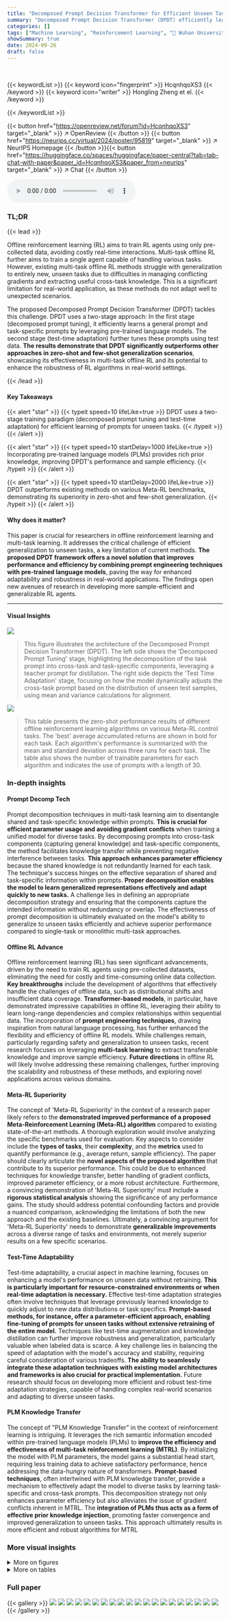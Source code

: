 ```yaml
---
title: "Decomposed Prompt Decision Transformer for Efficient Unseen Task Generalization"
summary: "Decomposed Prompt Decision Transformer (DPDT) efficiently learns prompts for unseen tasks using a two-stage paradigm, achieving superior performance in multi-task offline reinforcement learning."
categories: []
tags: ["Machine Learning", "Reinforcement Learning", "🏢 Wuhan University",]
showSummary: true
date: 2024-09-26
draft: false
---
```


<br>

{{< keywordList >}}
{{< keyword icon="fingerprint" >}} HcqnhqoXS3 {{< /keyword >}}
{{< keyword icon="writer" >}} Hongling Zheng et el. {{< /keyword >}}
 
{{< /keywordList >}}

{{< button href="https://openreview.net/forum?id=HcqnhqoXS3" target="_blank" >}}
↗ OpenReview
{{< /button >}}
{{< button href="https://neurips.cc/virtual/2024/poster/95819" target="_blank" >}}
↗ NeurIPS Homepage
{{< /button >}}{{< button href="https://huggingface.co/spaces/huggingface/paper-central?tab=tab-chat-with-paper&paper_id=HcqnhqoXS3&paper_from=neurips" target="_blank" >}}
↗ Chat
{{< /button >}}



<audio controls>
    <source src="https://ai-paper-reviewer.com/HcqnhqoXS3/podcast.wav" type="audio/wav">
    Your browser does not support the audio element.
</audio>


### TL;DR


{{< lead >}}

Offline reinforcement learning (RL) aims to train RL agents using only pre-collected data, avoiding costly real-time interactions.  Multi-task offline RL further aims to train a single agent capable of handling various tasks. However, existing multi-task offline RL methods struggle with generalization to entirely new, unseen tasks due to difficulties in managing conflicting gradients and extracting useful cross-task knowledge.  This is a significant limitation for real-world application, as these methods do not adapt well to unexpected scenarios. 

The proposed Decomposed Prompt Decision Transformer (DPDT) tackles this challenge. DPDT uses a two-stage approach: In the first stage (decomposed prompt tuning), it efficiently learns a general prompt and task-specific prompts by leveraging pre-trained language models. The second stage (test-time adaptation) further tunes these prompts using test data. **The results demonstrate that DPDT significantly outperforms other approaches in zero-shot and few-shot generalization scenarios**, showcasing its effectiveness in multi-task offline RL and its potential to enhance the robustness of RL algorithms in real-world settings.

{{< /lead >}}


#### Key Takeaways

{{< alert "star" >}}
{{< typeit speed=10 lifeLike=true >}} DPDT uses a two-stage training paradigm (decomposed prompt tuning and test-time adaptation) for efficient learning of prompts for unseen tasks. {{< /typeit >}}
{{< /alert >}}

{{< alert "star" >}}
{{< typeit speed=10 startDelay=1000 lifeLike=true >}} Incorporating pre-trained language models (PLMs) provides rich prior knowledge, improving DPDT's performance and sample efficiency. {{< /typeit >}}
{{< /alert >}}

{{< alert "star" >}}
{{< typeit speed=10 startDelay=2000 lifeLike=true >}} DPDT outperforms existing methods on various Meta-RL benchmarks, demonstrating its superiority in zero-shot and few-shot generalization. {{< /typeit >}}
{{< /alert >}}

#### Why does it matter?
This paper is crucial for researchers in offline reinforcement learning and multi-task learning.  It addresses the critical challenge of efficient generalization to unseen tasks, a key limitation of current methods.  **The proposed DPDT framework offers a novel solution that improves performance and efficiency by combining prompt engineering techniques with pre-trained language models**, paving the way for enhanced adaptability and robustness in real-world applications.  The findings open new avenues of research in developing more sample-efficient and generalizable RL agents.

------
#### Visual Insights



![](https://ai-paper-reviewer.com/HcqnhqoXS3/figures_3_1.jpg)

> This figure illustrates the architecture of the Decomposed Prompt Decision Transformer (DPDT).  The left side shows the 'Decomposed Prompt Tuning' stage, highlighting the decomposition of the task prompt into cross-task and task-specific components, leveraging a teacher prompt for distillation. The right side depicts the 'Test Time Adaptation' stage, focusing on how the model dynamically adjusts the cross-task prompt based on the distribution of unseen test samples, using mean and variance calculations for alignment.





![](https://ai-paper-reviewer.com/HcqnhqoXS3/tables_4_1.jpg)

> This table presents the zero-shot performance results of different offline reinforcement learning algorithms on various Meta-RL control tasks.  The 'best' average accumulated returns are shown in bold for each task.  Each algorithm's performance is summarized with the mean and standard deviation across three runs for each task.  The table also shows the number of trainable parameters for each algorithm and indicates the use of prompts with a length of 30.





### In-depth insights


#### Prompt Decomp Tech
Prompt decomposition techniques in multi-task learning aim to disentangle shared and task-specific knowledge within prompts.  **This is crucial for efficient parameter usage and avoiding gradient conflicts** when training a unified model for diverse tasks. By decomposing prompts into cross-task components (capturing general knowledge) and task-specific components, the method facilitates knowledge transfer while preventing negative interference between tasks. **This approach enhances parameter efficiency** because the shared knowledge is not redundantly learned for each task.  The technique's success hinges on the effective separation of shared and task-specific information within prompts.  **Proper decomposition enables the model to learn generalized representations effectively and adapt quickly to new tasks.**  A challenge lies in defining an appropriate decomposition strategy and ensuring that the components capture the intended information without redundancy or overlap. The effectiveness of prompt decomposition is ultimately evaluated on the model's ability to generalize to unseen tasks efficiently and achieve superior performance compared to single-task or monolithic multi-task approaches.

#### Offline RL Advance
Offline reinforcement learning (RL) has seen significant advancements, driven by the need to train RL agents using pre-collected datasets, eliminating the need for costly and time-consuming online data collection.  **Key breakthroughs** include the development of algorithms that effectively handle the challenges of offline data, such as distributional shifts and insufficient data coverage.  **Transformer-based models**, in particular, have demonstrated impressive capabilities in offline RL, leveraging their ability to learn long-range dependencies and complex relationships within sequential data. The incorporation of **prompt engineering techniques**, drawing inspiration from natural language processing, has further enhanced the flexibility and efficiency of offline RL models.  While challenges remain, particularly regarding safety and generalization to unseen tasks, recent research focuses on leveraging **multi-task learning** to extract transferable knowledge and improve sample efficiency.  **Future directions** in offline RL will likely involve addressing these remaining challenges, further improving the scalability and robustness of these methods, and exploring novel applications across various domains.

#### Meta-RL Superiority
The concept of 'Meta-RL Superiority' in the context of a research paper likely refers to the **demonstrated improved performance of a proposed Meta-Reinforcement Learning (Meta-RL) algorithm** compared to existing state-of-the-art methods.  A thorough exploration would involve analyzing the specific benchmarks used for evaluation. Key aspects to consider include the **types of tasks**, their **complexity**, and the **metrics** used to quantify performance (e.g., average return, sample efficiency).  The paper should clearly articulate the **novel aspects of the proposed algorithm** that contribute to its superior performance.  This could be due to enhanced techniques for knowledge transfer, better handling of gradient conflicts, improved parameter efficiency, or a more robust architecture.  Furthermore, a convincing demonstration of 'Meta-RL Superiority' must include a **rigorous statistical analysis** showing the significance of any performance gains.  The study should address potential confounding factors and provide a nuanced comparison, acknowledging the limitations of both the new approach and the existing baselines.  Ultimately, a convincing argument for 'Meta-RL Superiority' needs to demonstrate **generalizable improvements** across a diverse range of tasks and environments, not merely superior results on a few specific scenarios.

#### Test-Time Adaptability
Test-time adaptability, a crucial aspect in machine learning, focuses on enhancing a model's performance on unseen data without retraining.  **This is particularly important for resource-constrained environments or when real-time adaptation is necessary.**  Effective test-time adaptation strategies often involve techniques that leverage previously learned knowledge to quickly adjust to new data distributions or task specifics.  **Prompt-based methods, for instance, offer a parameter-efficient approach, enabling fine-tuning of prompts for unseen tasks without extensive retraining of the entire model.**  Techniques like test-time augmentation and knowledge distillation can further improve robustness and generalization, particularly valuable when labeled data is scarce.  A key challenge lies in balancing the speed of adaptation with the model's accuracy and stability, requiring careful consideration of various tradeoffs.  **The ability to seamlessly integrate these adaptation techniques with existing model architectures and frameworks is also crucial for practical implementation.**  Future research should focus on developing more efficient and robust test-time adaptation strategies, capable of handling complex real-world scenarios and adapting to diverse unseen tasks. 

#### PLM Knowledge Transfer
The concept of "PLM Knowledge Transfer" in the context of reinforcement learning is intriguing.  It leverages the rich semantic information encoded within pre-trained language models (PLMs) to **improve the efficiency and effectiveness of multi-task reinforcement learning (MTRL)**.  By initializing the model with PLM parameters, the model gains a substantial head start, requiring less training data to achieve satisfactory performance, hence addressing the data-hungry nature of transformers.  **Prompt-based techniques**, often intertwined with PLM knowledge transfer, provide a mechanism to effectively adapt the model to diverse tasks by learning task-specific and cross-task prompts.  This decomposition strategy not only enhances parameter efficiency but also alleviates the issue of gradient conflicts inherent in MTRL. The **integration of PLMs thus acts as a form of effective prior knowledge injection**, promoting faster convergence and improved generalization to unseen tasks. This approach ultimately results in more efficient and robust algorithms for MTRL


### More visual insights

<details>
<summary>More on figures
</summary>


![](https://ai-paper-reviewer.com/HcqnhqoXS3/figures_7_1.jpg)

> This figure illustrates the architecture of the Decomposed Prompt Decision Transformer (DPDT) model.  It shows the two main stages: Decomposed Prompt Tuning and Test Time Adaptation. The left side depicts the prompt decomposition process during training, where a task prompt is decomposed into cross-task and task-specific prompts to avoid gradient conflicts.  The right side shows the test-time adaptation phase, where the cross-task prompt is further optimized on unseen tasks using test-time adaptation techniques by comparing the statistics of training and testing samples across all layers of the model.


![](https://ai-paper-reviewer.com/HcqnhqoXS3/figures_8_1.jpg)

> This figure shows the ablation study on the effect of prompt length on the performance of DPDT in zero-shot generalization scenarios.  The x-axis represents different prompt lengths (3, 9, 30, 60, 90), and the y-axis shows the average scores achieved by DPDT on three different tasks: Cheetah-vel, Ant-dir, and MW ML45.  The plot demonstrates the impact of prompt length on model performance, allowing one to determine the optimal length that balances model convergence and generalization performance.


![](https://ai-paper-reviewer.com/HcqnhqoXS3/figures_15_1.jpg)

> This figure illustrates the architecture of the Decomposed Prompt Decision Transformer (DPDT).  The left side shows the 'Decomposed Prompt Tuning' phase, where the task prompt is decomposed into cross-task and task-specific components using a pre-trained GPT model.  The right side illustrates the 'Test Time Adaptation' phase, which involves dynamically adjusting the cross-task prompt on unseen tasks using the training data mean and variance for comparison.


</details>




<details>
<summary>More on tables
</summary>


![](https://ai-paper-reviewer.com/HcqnhqoXS3/tables_6_1.jpg)
> This table presents the zero-shot performance results of different offline reinforcement learning algorithms on several Meta-RL control tasks.  The algorithms are compared based on their mean accumulated returns, with the best-performing algorithm highlighted for each task.  The table includes the number of trainable parameters for each algorithm as a percentage of the largest model, providing a context for parameter efficiency.  The consistent prompt length of 30 across tasks and three runs per experiment ensure fair comparison and reliability.

![](https://ai-paper-reviewer.com/HcqnhqoXS3/tables_7_1.jpg)
> This table presents the results of zero-shot generalization experiments on various Meta-RL control tasks.  It compares the performance of DPDT against several baselines (MT-BC, MT-ORL, Soft-Prompt, HDT, Prompt-DT, DPDT-WP).  The table shows the mean accumulated reward and standard deviation for each algorithm across three runs for each task.  Higher rewards indicate better performance. Prompts of length 30 were used for all methods requiring prompts. The best-performing algorithm for each task is highlighted in bold.

![](https://ai-paper-reviewer.com/HcqnhqoXS3/tables_8_1.jpg)
> This table presents the ablation study results on the impact of three key components of the Decomposed Prompt Decision Transformer (DPDT) model: prompt decomposition, prompt distillation, and test-time adaptation.  Each row represents a different combination of these components being enabled (✓) or disabled (✗). The final three columns show the average accumulated reward across three tasks (Cheetah-vel, MW ML45, and MW MT50).  The results demonstrate how each component contributes to the overall performance of the model, and which combination yields the best results.

![](https://ai-paper-reviewer.com/HcqnhqoXS3/tables_8_2.jpg)
> This table presents the ablation study on the impact of model size on the performance of the proposed Decomposed Prompt Decision Transformer (DPDT). Three different model sizes are evaluated: (3,1,128), (12,12,768), and (24,16,768). The numbers represent the number of transformer blocks, attention heads, and the size of hidden layers respectively. The table shows the average accumulated returns for each model size across different tasks (Cheetah-vel, Ant-dir, MW ML45, and MW MT50).

![](https://ai-paper-reviewer.com/HcqnhqoXS3/tables_9_1.jpg)
> This ablation study investigates the effect of data quality on the performance of the DPDT model.  Four different types of datasets—expert, medium, random, and mixed—were used for fine-tuning the cross-task prompts in the Cheetah-vel and ML45 environments. The results show that models fine-tuned using expert datasets perform the best, while models trained on random datasets perform the worst.

![](https://ai-paper-reviewer.com/HcqnhqoXS3/tables_9_2.jpg)
> This table presents the ablation study on the impact of different learning rates for the cross-task prompt (lrPc) and task-specific prompt (lrPk) during the prompt decomposition phase of the DPDT model.  The results, measured in average episode return on the ML45 task, show how different learning rate combinations affect model performance.

![](https://ai-paper-reviewer.com/HcqnhqoXS3/tables_9_3.jpg)
> This table presents the zero-shot results of different algorithms on several Meta-RL control tasks.  The algorithms are compared on their average accumulated returns, with the best performance highlighted.  It shows the average return and standard deviation over three experimental runs for each algorithm and task.

![](https://ai-paper-reviewer.com/HcqnhqoXS3/tables_14_1.jpg)
> This table presents the zero-shot performance results of different algorithms on various Meta-RL control tasks.  The results are shown as mean accumulated rewards and standard deviations, with the best performing algorithm in bold for each task. The table includes the number of trainable parameters and the percentage relative to the largest model for each method.

![](https://ai-paper-reviewer.com/HcqnhqoXS3/tables_14_2.jpg)
> This table presents the zero-shot performance results of different algorithms on several Meta-RL control tasks.  The algorithms are compared based on the mean accumulated rewards and standard deviation across three runs per task, with the best-performing algorithm highlighted in bold. The table includes the number of trainable parameters for each model and indicates that prompts of length 30 were used for tasks requiring prompts.

![](https://ai-paper-reviewer.com/HcqnhqoXS3/tables_14_3.jpg)
> This table presents the ablation study on the impact of different adaptation methods used in the Test Time Adaptation phase of the DPDT model. It compares the performance of DPDT using different initialization strategies for the cross-task prompts during testing on unseen tasks.

![](https://ai-paper-reviewer.com/HcqnhqoXS3/tables_15_1.jpg)
> This table presents the results of zero-shot generalization experiments on various Meta-RL control tasks.  The performance of DPDT is compared against several baseline methods (MT-BC, MT-ORL, Soft-Prompt, HDT, and Prompt-DT). For each task and method, the average accumulated reward and standard deviation over three runs are reported. The best performing method for each task is highlighted in bold. The table shows that DPDT generally outperforms the baselines, demonstrating its effectiveness in zero-shot settings.

![](https://ai-paper-reviewer.com/HcqnhqoXS3/tables_15_2.jpg)
> This table presents the zero-shot results of different algorithms on various Meta-RL control tasks.  The table compares the average accumulated returns achieved by each method, highlighting the best performing algorithm for each task.  It includes details on the number of trainable parameters for each model, expressed both as a raw number and as a percentage relative to the largest model (125.5M parameters). The table also shows the average accumulated returns and their standard deviation across three experimental runs for each method and task.

![](https://ai-paper-reviewer.com/HcqnhqoXS3/tables_16_1.jpg)
> This table presents the results of zero-shot generalization experiments on several Meta-RL control tasks.  It compares the performance of DPDT to several baseline methods (MT-BC, MT-ORL, Soft-Prompt, HDT, and Prompt-DT) across various environments (Cheetah-dir, Cheetah-vel, Ant-dir, and MetaWorld tasks). The table shows the mean accumulated returns and standard deviations for each method and environment, highlighting the best performing method for each task. Prompt length (K) is kept constant at 30, and each experiment is repeated three times for reliability.

</details>




### Full paper

{{< gallery >}}
<img src="https://ai-paper-reviewer.com/HcqnhqoXS3/1.png" class="grid-w50 md:grid-w33 xl:grid-w25" />
<img src="https://ai-paper-reviewer.com/HcqnhqoXS3/2.png" class="grid-w50 md:grid-w33 xl:grid-w25" />
<img src="https://ai-paper-reviewer.com/HcqnhqoXS3/3.png" class="grid-w50 md:grid-w33 xl:grid-w25" />
<img src="https://ai-paper-reviewer.com/HcqnhqoXS3/4.png" class="grid-w50 md:grid-w33 xl:grid-w25" />
<img src="https://ai-paper-reviewer.com/HcqnhqoXS3/5.png" class="grid-w50 md:grid-w33 xl:grid-w25" />
<img src="https://ai-paper-reviewer.com/HcqnhqoXS3/6.png" class="grid-w50 md:grid-w33 xl:grid-w25" />
<img src="https://ai-paper-reviewer.com/HcqnhqoXS3/7.png" class="grid-w50 md:grid-w33 xl:grid-w25" />
<img src="https://ai-paper-reviewer.com/HcqnhqoXS3/8.png" class="grid-w50 md:grid-w33 xl:grid-w25" />
<img src="https://ai-paper-reviewer.com/HcqnhqoXS3/9.png" class="grid-w50 md:grid-w33 xl:grid-w25" />
<img src="https://ai-paper-reviewer.com/HcqnhqoXS3/10.png" class="grid-w50 md:grid-w33 xl:grid-w25" />
<img src="https://ai-paper-reviewer.com/HcqnhqoXS3/11.png" class="grid-w50 md:grid-w33 xl:grid-w25" />
<img src="https://ai-paper-reviewer.com/HcqnhqoXS3/12.png" class="grid-w50 md:grid-w33 xl:grid-w25" />
<img src="https://ai-paper-reviewer.com/HcqnhqoXS3/13.png" class="grid-w50 md:grid-w33 xl:grid-w25" />
<img src="https://ai-paper-reviewer.com/HcqnhqoXS3/14.png" class="grid-w50 md:grid-w33 xl:grid-w25" />
<img src="https://ai-paper-reviewer.com/HcqnhqoXS3/15.png" class="grid-w50 md:grid-w33 xl:grid-w25" />
<img src="https://ai-paper-reviewer.com/HcqnhqoXS3/16.png" class="grid-w50 md:grid-w33 xl:grid-w25" />
<img src="https://ai-paper-reviewer.com/HcqnhqoXS3/17.png" class="grid-w50 md:grid-w33 xl:grid-w25" />
<img src="https://ai-paper-reviewer.com/HcqnhqoXS3/18.png" class="grid-w50 md:grid-w33 xl:grid-w25" />
<img src="https://ai-paper-reviewer.com/HcqnhqoXS3/19.png" class="grid-w50 md:grid-w33 xl:grid-w25" />
<img src="https://ai-paper-reviewer.com/HcqnhqoXS3/20.png" class="grid-w50 md:grid-w33 xl:grid-w25" />
{{< /gallery >}}
